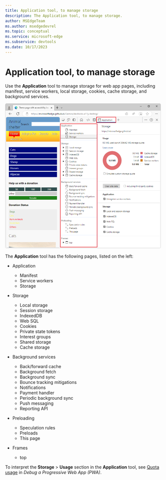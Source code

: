 ```yaml
---
title: Application tool, to manage storage
description: The Application tool, to manage storage.
author: MSEdgeTeam
ms.author: msedgedevrel
ms.topic: conceptual
ms.service: microsoft-edge
ms.subservice: devtools
ms.date: 10/17/2023
---
```

# Application tool, to manage storage

Use the **Application** tool to manage storage for web app pages, including manifest, service workers, local storage, cookies, cache storage, and background services.

![The Application tool](./application-tool-images/application-tool.png)

The **Application** tool has the following pages, listed on the left:

* Application
   * Manifest
   * Service workers
   * Storage

* Storage
   * Local storage
   * Session storage
   * IndexedDB
   * Web SQL
   * Cookies
   * Private state tokens
   * Interest groups
   * Shared storage
   * Cache storage

* Background services
   * Back/forward cache
   * Background fetch
   * Background sync
   * Bounce tracking mitigations
   * Notifications
   * Payment handler
   * Periodic background sync
   * Push messaging
   * Reporting API

* Preloading
   * Speculation rules
   * Preloads
   * This page

* Frames 
   * top

To interpret the **Storage** > **Usage** section in the **Application** tool, see [Quota usage](../progressive-web-apps/index.md#quota-usage) in _Debug a Progressive Web App (PWA)_.


<!-- ====================================================================== -->
<!--
## See also
-->
